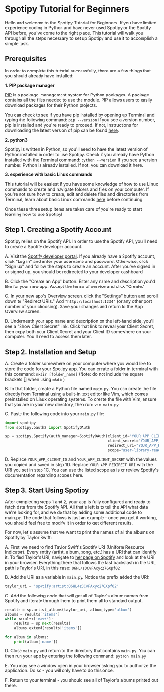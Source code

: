 # Spotipy Tutorial for Beginners
Hello and welcome to the Spotipy Tutorial for Beginners. If you have limited experience coding in Python and have never used Spotipy or the Spotify API before, you've come to the right place. This tutorial will walk you through all the steps necessary to set up Spotipy and use it to accomplish a simple task.

## Prerequisites
In order to complete this tutorial successfully, there are a few things that you should already have installed:

**1. PIP package manager** 

[PIP](https://pypi.org/project/pip/) is a package-management system for Python packages. A package contains all the files needed to use the module. PIP allows users to easily download packages for their Python projects.

You can check to see if you have pip installed by opening up Terminal and typing the following command: ```pip --version```
If you see a version number, pip is installed and you're ready to proceed. If not, instructions for downloading the latest version of pip can be found [here](https://pip.pypa.io/en/stable/cli/pip_download/).


**2. python3**

Spotipy is written in Python, so you'll need to have the latest version of Python installed in order to use Spotipy. Check if you already have Python installed with the Terminal command: ```python --version```
If you see a version number, Python is already installed. If not, you can download it [here](https://www.python.org/downloads/).

**3. experience with basic Linux commands**

This tutorial will be easiest if you have some knowledge of how to use Linux commands to create and navigate folders and files on your computer. If you're not sure how to create, edit and delete files and directories from Terminal, learn about basic Linux commands [here](https://ubuntu.com/tutorials/command-line-for-beginners#1-overview) before continuing.

Once these three setup items are taken care of you're ready to start learning how to use Spotipy!

## Step 1. Creating a Spotify Account
Spotipy relies on the Spotify API. In order to use the Spotify API, you'll need to create a Spotify developer account.

A. Visit the [Spotify developer portal](https://developer.spotify.com/dashboard/). If you already have a Spotify account, click "Log in" and enter your username and password. Otherwise, click "Sign up" and follow the steps to create an account. After you've signed in or signed up, you should be redirected to your developer dashboard.

B. Click the "Create an App" button. Enter any name and description you'd like for your new app. Accept the terms of service and click "Create."

C. In your new app's Overview screen, click the "Settings" button and scroll down to "Redirect URIs." Add ```"http://localhost:1234"``` (or any other port number of your choosing). Save your changes and return to the App Overview screen.

D. Underneath your app name and description on the left-hand side, you'll see a "Show Client Secret" link. Click that link to reveal your Client Secret, then copy both your Client Secret and your Client ID somewhere on your computer. You'll need to access them later.

## Step 2. Installation and Setup

A. Create a folder somewhere on your computer where you would like to store the code for your Spotipy app. You can create a folder in terminal with this command: ```mkdir [folder_name]``` (Note: do not include the square brackets [] when using ```mkdir```)

B. In that folder, create a Python file named ```main.py```. You can create the file directly from Terminal using a built-in text editor like Vim, which comes preinstalled on Linux operating systems. To create the file with Vim, ensure that you are in your new directory, then run: ```vim main.py```

C. Paste the following code into your ```main.py``` file:
```python
import spotipy
from spotipy.oauth2 import SpotifyOAuth

sp = spotipy.Spotify(auth_manager=SpotifyOAuth(client_id="YOUR_APP_CLIENT_ID",
                                               client_secret="YOUR_APP_CLIENT_SECRET",
                                               redirect_uri="YOUR_APP_REDIRECT_URI",
                                               scope="user-library-read"))
```
D. Replace ```YOUR_APP_CLIENT_ID``` and ```YOUR_APP_CLIENT_SECRET``` with the values you copied and saved in step 1D. Replace ```YOUR_APP_REDIRECT_URI``` with the URI you set in step 1C. You can use the listed scope as is or review Spotify's documentation regarding scopes [here](https://developer.spotify.com/documentation/web-api/concepts/scopes).

## Step 3. Start Using Spotipy

After completing steps 1 and 2, your app is fully configured and ready to fetch data from the Spotify API. All that's left is to tell the API what data we're looking for, and we do that by adding some additional code to main.py. The code that follows is just an example - once you get it working, you should feel free to modify it in order to get different results.

For now, let's assume that we want to print the names of all the albums on Spotify by Taylor Swift:

A. First, we need to find Taylor Swift's Spotify URI (Uniform Resource Indicator). Every entity (artist, album, song, etc.) has a URI that can identify it. To find Taylor's URI, navigate to [her page on Spotify](https://open.spotify.com/artist/06HL4z0CvFAxyc27GXpf02) and look at the URI in your browser. Everything there that follows the last backslash in the URL path is Taylor's URI, in this case: ```06HL4z0CvFAxyc27GXpf02```

B. Add the URI as a variable in ```main.py```. Notice the prefix added the URI:
```python
taylor_uri = 'spotify:artist:06HL4z0CvFAxyc27GXpf02'
```
C. Add the following code that will get all of Taylor's album names from Spotify and iterate through them to print them all to standard output.
```python
results = sp.artist_albums(taylor_uri, album_type='album')
albums = results['items']
while results['next']:
    results = sp.next(results)
    albums.extend(results['items'])

for album in albums:
    print(album['name'])
```

D. Close ```main.py``` and return to the directory that contains ```main.py```. You can then run your app by entering the following command: ```python main.py```

E. You may see a window open in your browser asking you to authorize the application. Do so - you will only have to do this once.

F. Return to your terminal - you should see all of Taylor's albums printed out there.